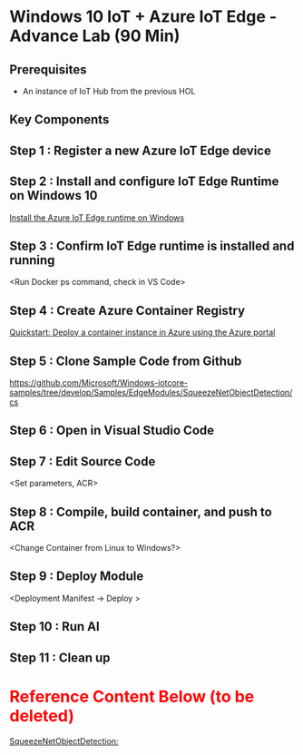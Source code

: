 # Windows 10 IoT + Azure IoT Edge - Advance Lab (90 Min)

## Prerequisites

- An instance of IoT Hub from the previous HOL

## Key Components

## Step 1 : Register a new Azure IoT Edge device

<From VS Code>

## Step 2 : Install and configure IoT Edge Runtime on Windows 10

[Install the Azure IoT Edge runtime on Windows](articles/iot-edge/how-to-install-iot-edge-windows.md)

## Step 3 : Confirm IoT Edge runtime is installed and running

<Run Docker ps command, check in VS Code>

## Step 4 : Create Azure Container Registry

[Quickstart: Deploy a container instance in Azure using the Azure portal](articles/container-instances/container-instances-quickstart-portal.md)

## Step 5 : Clone Sample Code from Github

https://github.com/Microsoft/Windows-iotcore-samples/tree/develop/Samples/EdgeModules/SqueezeNetObjectDetection/cs

## Step 6 : Open in Visual Studio Code

## Step 7 : Edit Source Code

<Set parameters, ACR>

## Step 8 : Compile, build container, and push to ACR

<Change Container from Linux to Windows?>

## Step 9 : Deploy Module

<Deployment Manifest -> Deploy >

## Step 10 : Run AI

## Step 11 : Clean up

# <span style="color:red"> Reference Content Below (to be deleted) </span>
[SqueezeNetObjectDetection:](https://github.com/Microsoft/Windows-iotcore-samples/tree/develop/Samples/EdgeModules/SqueezeNetObjectDetection/cs)


